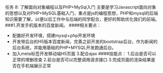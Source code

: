 任务 8: 了解面向对象编程以及PHP+MySql入门
主要是学习Javascript面向对象的思想以及对PHP+MySQL基础入门，重点是js的编程思想，PHP和mysql的后端知识需要了解，以便以后工作中与后端的同学配合，更好的帮助优化我们的前端。
###1.开发手机版本的百度新闻。
####相关要点：
* 配置好开发环境，搭建mysql+php开发环境
* 开发带后台的H5版本百度新闻，完善之前开发的bootstrap后台，作为新闻的后台系统，并能用基础的PHP+MYSQL开发跑通后台。
* 加入meta标签开发移动端H5页面
3.配合ajax
####技能点：
1.后台是否可以正常的增删改查
2.前台是否可以完整调用请求接口
3.完成页面的渲染结果是否在手机端展示正常
